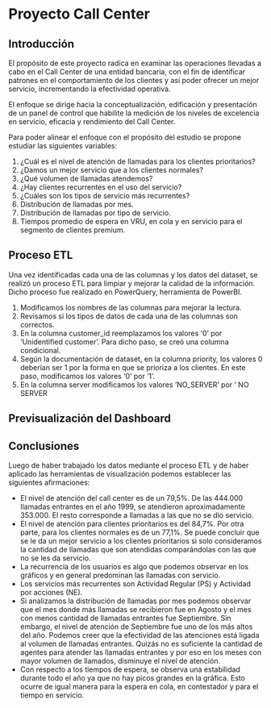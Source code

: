 # Proyecto Call Center

## Introducción
El propósito de este proyecto radica en examinar las operaciones llevadas a cabo en el Call Center de una entidad bancaria, con el fin de identificar patrones en el comportamiento de los clientes y así poder ofrecer un mejor servicio, incrementando la efectividad operativa. 

El enfoque se dirige hacia la conceptualización, edificación y presentación de un panel de control que habilite la medición de los niveles de excelencia en servicio, eficacia y rendimiento del Call Center.

Para poder alinear el enfoque con el propósito del estudio se propone estudiar las siguientes variables:

1.	¿Cuál es el nivel de atención de llamadas para los clientes prioritarios? 
2.	¿Damos un mejor servicio que a los clientes normales?
3.	¿Qué volumen de llamadas atendemos? 
4.	¿Hay clientes recurrentes en el uso del servicio?
5.	¿Cuáles son los tipos de servicio más recurrentes?
6.	Distribución de llamadas por mes.
7.	Distribución de llamadas por tipo de servicio.
8.	Tiempos promedio de espera en VRU, en cola y en servicio para el segmento de clientes premium.

## Proceso ETL
Una vez identificadas cada una de las columnas y los datos del dataset, se realizó un proceso ETL para limpiar y mejorar la calidad de la información. Dicho proceso fue realizado en  PowerQuery, herramienta de PowerBI.
1.	Modificamos los nombres de las columnas para mejorar la lectura.
2.	Revisamos si los tipos de datos de cada una de las columnas son correctos. 
3.	En la columna customer_id reemplazamos los valores ‘0’ por ‘Unidentified customer’. Para dicho paso, se creó una columna condicional.
4.	Según la documentación de dataset, en la columna priority, los valores 0 deberían ser 1 por la forma en que se prioriza a los clientes. En este paso, modificamos los valores ‘0’ por ‘1’.
5.	En la columna server modificamos los valores ‘NO_SERVER’ por ‘ NO SERVER

## Previsualización del Dashboard



## Conclusiones

Luego de haber trabajado los datos mediante el proceso ETL y de haber aplicado las herramientas de visualización podemos establecer las siguientes afirmaciones:

-	El nivel de atención del call center es de un 79,5%. De las 444.000 llamadas entrantes en el año 1999, se atendieron aproximadamente 353.000. El resto corresponde a llamadas a las que no se dio servicio. 
-	El nivel de atención para clientes prioritarios es del 84,7%. Por otra parte, para los clientes normales es de un 77,1%. Se puede concluir que se le da un mejor servicio a los clientes prioritarios si solo consideramos la cantidad de llamadas que son atendidas comparándolas con las que no se les da servicio. 
-	La recurrencia de los usuarios es algo que podemos observar en los gráficos y en general predominan las llamadas con servicio. 
-	Los servicios más recurrentes son Actividad Regular (PS) y Actividad por acciones (NE).
-	Si analizamos la distribución de llamadas por mes podemos observar que el mes donde más llamadas se recibieron fue en Agosto y el mes con menos cantidad de llamadas entrantes fue Septiembre. Sin embargo, el nivel de atención de Septiembre fue uno de los más altos del año. Podemos creer que la efectividad de las atenciones está ligada al volumen de llamadas entrantes. Quizás no es suficiente la cantidad de agentes para atender las llamadas entrantes y por eso en los meses con mayor volumen de llamados, disminuye el nivel de atención. 
-	Con respecto a los tiempos de espera, se observa una estabilidad durante todo el año ya que no hay picos grandes en la gráfica. Esto ocurre de igual manera para la espera en cola, en contestador y para el tiempo en servicio. 







